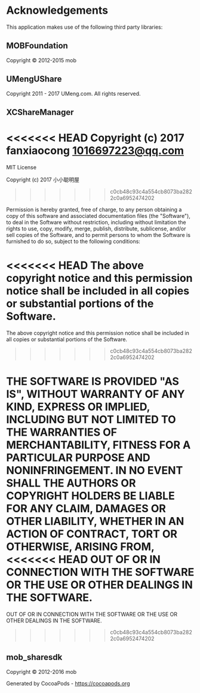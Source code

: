 # Acknowledgements
This application makes use of the following third party libraries:

## MOBFoundation

Copyright © 2012-2015 mob

## UMengUShare

Copyright 2011 - 2017 UMeng.com. All rights reserved.


## XCShareManager

<<<<<<< HEAD
Copyright (c) 2017 fanxiaocong <1016697223@qq.com>
=======
MIT License

Copyright (c) 2017 小小聪明屋
>>>>>>> c0cb48c93c4a554cb8073ba2822c0a6952474202

Permission is hereby granted, free of charge, to any person obtaining a copy
of this software and associated documentation files (the "Software"), to deal
in the Software without restriction, including without limitation the rights
to use, copy, modify, merge, publish, distribute, sublicense, and/or sell
copies of the Software, and to permit persons to whom the Software is
furnished to do so, subject to the following conditions:

<<<<<<< HEAD
The above copyright notice and this permission notice shall be included in
all copies or substantial portions of the Software.
=======
The above copyright notice and this permission notice shall be included in all
copies or substantial portions of the Software.
>>>>>>> c0cb48c93c4a554cb8073ba2822c0a6952474202

THE SOFTWARE IS PROVIDED "AS IS", WITHOUT WARRANTY OF ANY KIND, EXPRESS OR
IMPLIED, INCLUDING BUT NOT LIMITED TO THE WARRANTIES OF MERCHANTABILITY,
FITNESS FOR A PARTICULAR PURPOSE AND NONINFRINGEMENT. IN NO EVENT SHALL THE
AUTHORS OR COPYRIGHT HOLDERS BE LIABLE FOR ANY CLAIM, DAMAGES OR OTHER
LIABILITY, WHETHER IN AN ACTION OF CONTRACT, TORT OR OTHERWISE, ARISING FROM,
<<<<<<< HEAD
OUT OF OR IN CONNECTION WITH THE SOFTWARE OR THE USE OR OTHER DEALINGS IN
THE SOFTWARE.
=======
OUT OF OR IN CONNECTION WITH THE SOFTWARE OR THE USE OR OTHER DEALINGS IN THE
SOFTWARE.
>>>>>>> c0cb48c93c4a554cb8073ba2822c0a6952474202


## mob_sharesdk

Copyright © 2012-2016 mob

Generated by CocoaPods - https://cocoapods.org
